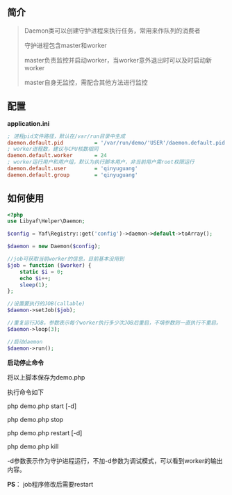 ## 简介

> Daemon类可以创建守护进程来执行任务，常用来作队列的消费者
>
> 守护进程包含master和worker
>
> master负责监控并启动worker，当worker意外退出时可以及时启动新worker
>
> master自身无监控，需配合其他方法进行监控

## 配置
**application.ini**
```ini
; 进程pid文件路径，默认在/var/run目录中生成
daemon.default.pid          = '/var/run/demo/'USER'/daemon.default.pid'
; worker进程数，建议与CPU核数相同
daemon.default.worker       = 24
; worker运行用户和用户组，默认为执行脚本用户，非当前用户需root权限运行
daemon.default.user         = 'qinyuguang'
daemon.default.group        = 'qinyuguang'
```

## 如何使用
```php
<?php
use Libyaf\Helper\Daemon;

$config = Yaf\Registry::get('config')->daemon->default->toArray();

$daemon = new Daemon($config);

//job可获取当前worker的信息，目前基本没用到
$job = function ($worker) {
    static $i = 0;
    echo $i++;
    sleep(1);
};

//设置要执行的JOB(callable)
$daemon->setJob($job);

//重复运行JOB。参数表示每个worker执行多少次JOB后重启，不填参数则一直执行不重启。
$daemon->loop(3);

//启动daemon
$daemon->run();
```

**启动停止命令**

将以上脚本保存为demo.php

执行命令如下

php demo.php start [-d]

php demo.php stop

php demo.php restart [-d]

php demo.php kill

-d参数表示作为守护进程运行，不加-d参数为调试模式，可以看到worker的输出内容。

**PS**： job程序修改后需要restart
